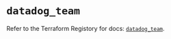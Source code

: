 # `datadog_team`

Refer to the Terraform Registory for docs: [`datadog_team`](https://registry.terraform.io/providers/datadog/datadog/3.26.0/docs/resources/team).
